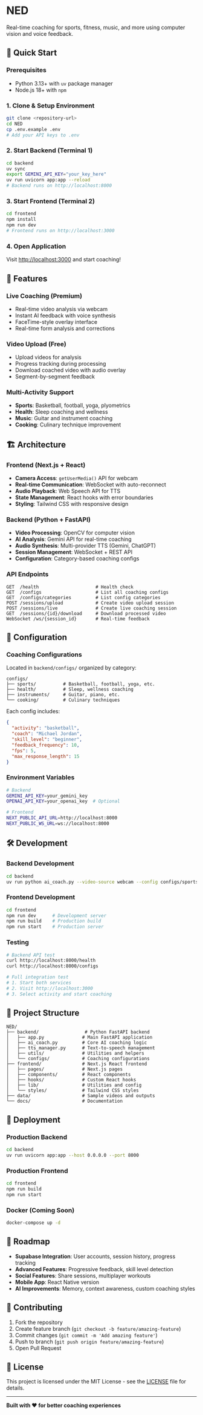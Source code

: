 # NED

Real-time coaching for sports, fitness, music, and more using computer vision and voice feedback.

## 🚀 Quick Start

### Prerequisites
- Python 3.13+ with `uv` package manager
- Node.js 18+ with `npm`

### 1. Clone & Setup Environment
```bash
git clone <repository-url>
cd NED
cp .env.example .env
# Add your API keys to .env
```

### 2. Start Backend (Terminal 1)
```bash
cd backend
uv sync
export GEMINI_API_KEY="your_key_here"
uv run uvicorn app:app --reload
# Backend runs on http://localhost:8000
```

### 3. Start Frontend (Terminal 2)  
```bash
cd frontend
npm install
npm run dev
# Frontend runs on http://localhost:3000
```

### 4. Open Application
Visit [http://localhost:3000](http://localhost:3000) and start coaching!

## 🎯 Features

### **Live Coaching (Premium)**
- Real-time video analysis via webcam
- Instant AI feedback with voice synthesis
- FaceTime-style overlay interface
- Real-time form analysis and corrections

### **Video Upload (Free)**
- Upload videos for analysis
- Progress tracking during processing
- Download coached video with audio overlay
- Segment-by-segment feedback

### **Multi-Activity Support**
- **Sports**: Basketball, football, yoga, plyometrics
- **Health**: Sleep coaching and wellness
- **Music**: Guitar and instrument coaching
- **Cooking**: Culinary technique improvement

## 🏗 Architecture

### Frontend (Next.js + React)
- **Camera Access**: `getUserMedia()` API for webcam
- **Real-time Communication**: WebSocket with auto-reconnect
- **Audio Playback**: Web Speech API for TTS
- **State Management**: React hooks with error boundaries
- **Styling**: Tailwind CSS with responsive design

### Backend (Python + FastAPI)
- **Video Processing**: OpenCV for computer vision
- **AI Analysis**: Gemini API for real-time coaching
- **Audio Synthesis**: Multi-provider TTS (Gemini, ChatGPT)
- **Session Management**: WebSocket + REST API
- **Configuration**: Category-based coaching configs

### API Endpoints
```
GET  /health                     # Health check
GET  /configs                    # List all coaching configs
GET  /configs/categories         # List config categories
POST /sessions/upload            # Create video upload session
POST /sessions/live              # Create live coaching session  
GET  /sessions/{id}/download     # Download processed video
WebSocket /ws/{session_id}       # Real-time feedback
```

## 🔧 Configuration

### Coaching Configurations
Located in `backend/configs/` organized by category:
```
configs/
├── sports/          # Basketball, football, yoga, etc.
├── health/          # Sleep, wellness coaching
├── instruments/     # Guitar, piano, etc.
└── cooking/         # Culinary techniques
```

Each config includes:
```json
{
  "activity": "basketball",
  "coach": "Michael Jordan",
  "skill_level": "beginner", 
  "feedback_frequency": 10,
  "fps": 5,
  "max_response_length": 15
}
```

### Environment Variables
```bash
# Backend
GEMINI_API_KEY=your_gemini_key
OPENAI_API_KEY=your_openai_key  # Optional

# Frontend  
NEXT_PUBLIC_API_URL=http://localhost:8000
NEXT_PUBLIC_WS_URL=ws://localhost:8000
```

## 🛠 Development

### Backend Development
```bash
cd backend
uv run python ai_coach.py --video-source webcam --config configs/sports/basketball_config.json --tts gemini
```

### Frontend Development
```bash  
cd frontend
npm run dev      # Development server
npm run build    # Production build
npm run start    # Production server
```

### Testing
```bash
# Backend API test
curl http://localhost:8000/health
curl http://localhost:8000/configs

# Full integration test
# 1. Start both services
# 2. Visit http://localhost:3000
# 3. Select activity and start coaching
```

## 📁 Project Structure

```
NED/
├── backend/                 # Python FastAPI backend
│   ├── app.py              # Main FastAPI application
│   ├── ai_coach.py         # Core AI coaching logic
│   ├── tts_manager.py      # Text-to-speech management
│   ├── utils/              # Utilities and helpers
│   └── configs/            # Coaching configurations
├── frontend/               # Next.js React frontend  
│   ├── pages/              # Next.js pages
│   ├── components/         # React components
│   ├── hooks/              # Custom React hooks
│   ├── lib/                # Utilities and config
│   └── styles/             # Tailwind CSS styles
├── data/                   # Sample videos and outputs
└── docs/                   # Documentation
```

## 🚀 Deployment

### Production Backend
```bash
cd backend
uv run uvicorn app:app --host 0.0.0.0 --port 8000
```

### Production Frontend
```bash
cd frontend  
npm run build
npm run start
```

### Docker (Coming Soon)
```bash
docker-compose up -d
```

## 🔮 Roadmap

- **Supabase Integration**: User accounts, session history, progress tracking
- **Advanced Features**: Progressive feedback, skill level detection
- **Social Features**: Share sessions, multiplayer workouts
- **Mobile App**: React Native version
- **AI Improvements**: Memory, context awareness, custom coaching styles

## 🤝 Contributing

1. Fork the repository
2. Create feature branch (`git checkout -b feature/amazing-feature`)
3. Commit changes (`git commit -m 'Add amazing feature'`)
4. Push to branch (`git push origin feature/amazing-feature`)
5. Open Pull Request

## 📄 License

This project is licensed under the MIT License - see the [LICENSE](LICENSE) file for details.

---

**Built with ❤️ for better coaching experiences**